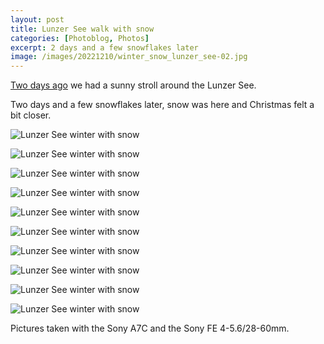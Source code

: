 ```yaml
---
layout: post
title: Lunzer See walk with snow 
categories: [Photoblog, Photos]
excerpt: 2 days and a few snowflakes later
image: /images/20221210/winter_snow_lunzer_see-02.jpg
---
```


[Two days ago](../lunzer_see_winter_walk) we had a sunny stroll around the Lunzer See.

Two days and a few snowflakes later, snow was here and Christmas felt a bit closer.

![Lunzer See winter with snow](../images/20221210/winter_snow_lunzer_see-01.jpg)

![Lunzer See winter with snow](../images/20221210/winter_snow_lunzer_see-02.jpg)

![Lunzer See winter with snow](../images/20221210/winter_snow_lunzer_see-03.jpg)

![Lunzer See winter with snow](../images/20221210/winter_snow_lunzer_see-04.jpg)

![Lunzer See winter with snow](../images/20221210/winter_snow_lunzer_see-05.jpg)

![Lunzer See winter with snow](../images/20221210/winter_snow_lunzer_see-06.jpg)

![Lunzer See winter with snow](../images/20221210/winter_snow_lunzer_see-07.jpg)

![Lunzer See winter with snow](../images/20221210/winter_snow_lunzer_see-08.jpg)

![Lunzer See winter with snow](../images/20221210/winter_snow_lunzer_see-09.jpg)

![Lunzer See winter with snow](../images/20221210/winter_snow_lunzer_see-10.jpg)

Pictures taken with the Sony A7C and the Sony FE 4-5.6/28-60mm.
